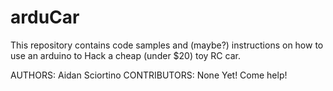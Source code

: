 # arduCar

This repository contains code samples and (maybe?) instructions on how to use an arduino
to Hack a cheap (under $20) toy RC car.

AUTHORS: Aidan Sciortino
CONTRIBUTORS: None Yet! Come help!
